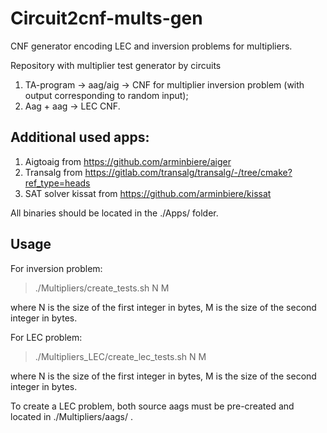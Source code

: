 # Circuit2cnf-mults-gen
CNF generator encoding LEC and inversion problems for multipliers.

Repository with multiplier test generator by circuits 
1. TA-program -> aag/aig -> CNF for multiplier inversion problem (with output corresponding to random input);
2. Aag + aag -> LEC CNF.

## Additional used apps:
1. Aigtoaig from https://github.com/arminbiere/aiger
2. Transalg from https://gitlab.com/transalg/transalg/-/tree/cmake?ref_type=heads
3. SAT solver kissat from https://github.com/arminbiere/kissat

All binaries should be located in the ./Apps/ folder.

## Usage
For inversion problem:

> ./Multipliers/create_tests.sh N M

where N is the size of the first integer in bytes, M is the size of the second integer in bytes.

For LEC problem:

> ./Multipliers_LEC/create_lec_tests.sh N M

where N is the size of the first integer in bytes, M is the size of the second integer in bytes.

To create a LEC problem, both source aags must be pre-created and located in ./Multipliers/aags/ .
